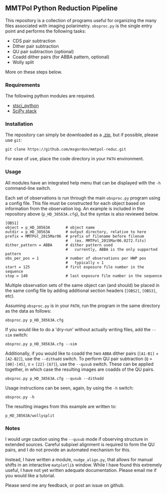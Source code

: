 ## MMTPol Python Reduction Pipeline
This repository is a collection of programs useful for organizing the many files associated with imaging polarimetry. ```obsproc.py``` is the single entry point and performs the following tasks:

- CDS pair subtraction
- Dither pair subtraction
- QU pair subtraction (optional)
- Coadd dither pairs (for ABBA pattern, optional)
- Wolly split

More on these steps below.

### Requirements
The following python modules are required.

- [stsci_python](http://www.stsci.edu/institute/software_hardware/pyraf/stsci_python/installation)
- [SciPy stack](http://www.scipy.org/install.html)

### Installation
The repository can simply be downloaded as a [.zip](https://github.com/msgordon/mmtpol-reduc/archive/master.zip), but if possible, please use ```git```:

```git clone https://github.com/msgordon/mmtpol-reduc.git```

For ease of use, place the code directory in your ```PATH``` environment.

### Usage
All modules have an integrated help menu that can be displayed with the ```-h``` command-line switch.

Each set of observations is run through the main ```obsproc.py``` program using a config file.  This file must be constructed for each object based on information from the observation log.  An example is included in the repository above (```p_HD_38563A.cfg```), but the syntax is also reviewed below.
```
[OBS1]
object = p_HD_38563A       # object name
outdir = p_HD_38563A       # output directory, relative to here
prefix = MMTPol_2015Mar06  # prefix of filename before filenum 
                           #   (ex. MMTPol_2015Mar06.0272.fits)
dither_pattern = ABBA      # dither pattern used
                           #   currently, ABBA is the only supported pattern
obs_per_pos = 1            # number of observations per HWP pos
                           #   typically = 1
start = 125                # first exposure file number in the sequence
stop = 140                 # last exposure file number in the sequence
```

Multiple observation sets of the same object can (and should) be placed in the same config file by adding additional section headers (```[OBS2]```, ```[OBS3]```, etc).

Assuming ```obsproc.py``` is in your ```PATH```, run the program in the same directory as the data as follows:

```obsproc.py p_HD_38563A.cfg```

If you would like to do a 'dry-run' without actually writing files, add the ```--sim``` switch:

```obsproc.py p_HD_38563A.cfg --sim```

Additionally, if you would like to coadd the two ```ABBA``` dither pairs (```[A1-B1]``` + ```[A2-B2]```), use the ```--dithadd``` switch.  To perform QU pair subtraction (```Q``` = ```[00]-[45]```, ```U``` = ```[22]-[67]```), use the ```--qusub``` switch.  These can be applied together, in which case the resulting images are coadds of the QU pairs.

```obsproc.py p_HD_38563A.cfg --qusub --dithadd```

Usage instructions can be seen, again, by using the ```-h``` switch:

```obsproc.py -h```

The resulting images from this example are written to:

```p_HD_38563A/wollysplit```

### Notes
I would urge caution using the ```--qusub``` mode if observing structure in extended sources.  Careful subpixel alignment is required to form the QU pairs, and I do not provide an automated mechanism for this.

Instead, I have written a module, ```nudge_align.py```, that allows for manual shifts in an interactive ```matplotlib``` window.  While I have found this extremely useful, I have not yet written adequate documentation.  Please email me if you would like a tutorial.

Please send me any feedback, or post an issue on github.
